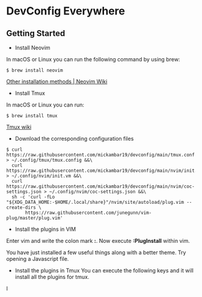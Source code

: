 # DevConfig Everywhere

## Getting Started

- Install Neovim 

In macOS or Linux you can run the following command by using brew: 

```
$ brew install neovim
```

[Other installation methods | Neovim Wiki](https://github.com/neovim/neovim/wiki/Installing-Neovim)

- Install Tmux

In macOS or Linux you can run:

```
$ brew install tmux
```

[Tmux wiki](https://github.com/tmux/tmux/wiki/Installing)

- Download the corresponding configuration files 

```
$ curl https://raw.githubusercontent.com/mickambar19/devconfig/main/tmux.conf > ~/.config/tmux/tmux.config &&\
  curl https://raw.githubusercontent.com/mickambar19/devconfig/main/nvim/init.vim > ~/.config/nvim/init.vm &&\
  curl https://raw.githubusercontent.com/mickambar19/devconfig/main/nvim/coc-settings.json > ~/.config/nvim/coc-settings.json &&\
  sh -c 'curl -fLo "${XDG_DATA_HOME:-$HOME/.local/share}"/nvim/site/autoload/plug.vim --create-dirs \
       https://raw.githubusercontent.com/junegunn/vim-plug/master/plug.vim'
```


- Install the plugins in VIM

Enter vim and write the colon mark **:**. Now execute **:PlugInstall** within vim. 

You have just installed a few useful things along with a better theme. Try opening a Javascript file.

- Install the plugins in Tmux
You can execute the following keys and it will install all the plugins for tmux.

<C-Space> I


